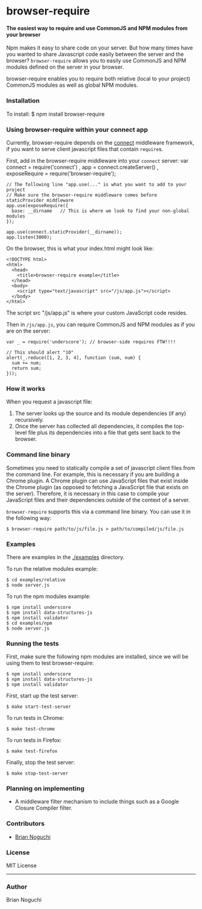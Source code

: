 browser-require
===============

#### The easiest way to require and use CommonJS and NPM modules from your browser

Npm makes it easy to share code on your server. But how many times have you 
wanted to share Javascript code easily between the server and the browser?
`browser-require` allows you to easily use CommonJS and NPM modules defined
on the server in your browser.

browser-require enables you to require both relative (local to your project)
CommonJS modules as well as global NPM modules.

### Installation
To install:
    $ npm install browser-require

### Using browser-require within your connect app

Currently, browser-require depends on the 
[connect](https://github.com/visionmedia/connect/) middleware framework,
if you want to serve client javascript files that contain `require`s.

First, add in the browser-require middleware into your `connect` server:
    var connect = require('connect')
      , app = connect.createServer()
      , exposeRequire = require('browser-require');

    // The following line "app.use(..." is what you want to add to your project
    // Make sure the browser-require middleware comes before staticProvider middleware
    app.use(exposeRequire({
      base: __dirname   // This is where we look to find your non-global modules
    });

    app.use(connect.staticProvider(__dirname));
    app.listen(3000);

On the browser, this is what your index.html might look like:

    <!DOCTYPE html>
    <html>
      <head>
        <title>browser-require example</title>
      </head>
      <body>
        <script type="text/javascript" src="/js/app.js"></script>
      </body>
    </html>

The script src "/js/app.js" is where your custom JavaScript code resides.

Then in `/js/app.js`, you can require CommonJS and NPM modules as if you are on the server:

    var _ = require('underscore'); // browser-side requires FTW!!!!

    // This should alert "10"
    alert(_.reduce([1, 2, 3, 4], function (sum, num) {
      sum += num;
      return sum;
    }));

### How it works
When you request a javascript file:

1. The server looks up the source and its module dependencies (if any) recursively.
2. Once the server has collected all dependencies, it compiles the top-level file plus
   its dependencies into a file that gets sent back to the browser.

### Command line binary
Sometimes you need to statically compile a set of javascript client files from the command line.
For example, this is necessary if you are building a Chrome plugin. A Chrome plugin can use JavaScript
files that exist inside the Chrome plugin (as opposed to fetching a JavaScript file that exists on the
server). Therefore, it is necessary in this case to compile your JavaScript files and their dependencies
outside of the context of a server.

`browser-require` supports this via a command line binary. You can use it in the following way:

    $ browser-require path/to/js/file.js > path/to/compiled/js/file.js

### Examples
There are examples in the [./examples](https://github.com/bnoguchi/browser-require/tree/master/examples) directory.

To run the relative modules example:

    $ cd examples/relative
    $ node server.js

To run the npm modules example:

    $ npm install underscore
    $ npm install data-structures-js
    $ npm install validator
    $ cd examples/npm
    $ node server.js

### Running the tests
First, make sure the following npm modules are installed, since we will be
using them to test browser-require:

    $ npm install underscore
    $ npm install data-structures-js
    $ npm install validator

First, start up the test server:

    $ make start-test-server

To run tests in Chrome:

    $ make test-chrome

To run tests in Firefox:

    $ make test-firefox

Finally, stop the test server:

    $ make stop-test-server

### Planning on implementing
- A middleware filter mechanism to include things such as a Google Closure Compiler filter.

### Contributors
- [Brian Noguchi](https://github.com/bnoguchi)

### License
MIT License

---
### Author
Brian Noguchi
